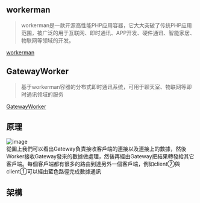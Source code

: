 ## workerman
>workerman是一款开源高性能PHP应用容器，它大大突破了传统PHP应用范围，被广泛的用于互联网、即时通讯、APP开发、硬件通讯、智能家居、物联网等领域的开发。<br>

[workerman](https://www.workerman.net/)
## GatewayWorker
>基于workerman容器的分布式即时通讯系统，可用于聊天室、物联网等即时通讯领域的服务<br>

[GatewayWorker](https://www.workerman.net/doc/gateway-worker/)

## 原理

![image](https://user-images.githubusercontent.com/97031067/224073900-4e0e65cf-aed1-48c1-b928-752720d577db.png)<br>
從圖上我們可以看出Gateway負責接收客戶端的連接以及連接上的數據，然後Worker接收Gateway發來的數據做處理，然後再經由Gateway把結果轉發給其它客戶端。每個客戶端都有很多的路由到達另外一個客戶端，例如client⑦與client①可以經由藍色路徑完成數據通訊

## 架構


